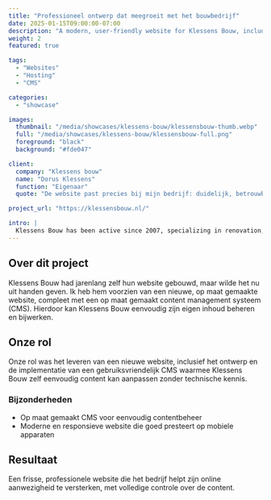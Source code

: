 ```yaml
---
title: "Professioneel ontwerp dat meegroeit met het bouwbedrijf"
date: 2025-01-15T09:00:00-07:00
description: "A modern, user-friendly website for Klessens Bouw, including a custom CMS."
weight: 2
featured: true

tags:
  - "Websites"
  - "Hosting"
  - "CMS"

categories:
  - "showcase"

images:
  thumbnail: "/media/showcases/klessens-bouw/klessensbouw-thumb.webp"
  full: "/media/showcases/klessens-bouw/klessensbouw-full.png"
  foreground: "black"
  background: "#fde047"

client:
  company: "Klessens bouw"
  name: "Dorus Klessens"
  function: "Eigenaar"
  quote: "De website past precies bij mijn bedrijf: duidelijk, betrouwbaar en professioneel. Heel blij met de samenwerking en het eindresultaat!"

project_url: "https://klessensbouw.nl/"

intro: |
  Klessens Bouw has been active since 2007, specializing in renovation, construction, plastering, and general work for both individuals and businesses. From demolition to finishing touches – always with attention to detail and the client's wishes.
---
```


## Over dit project

Klessens Bouw had jarenlang zelf hun website gebouwd, maar wilde het nu uit handen geven. Ik heb hem voorzien van een nieuwe, op maat gemaakte website, compleet met een op maat gemaakt content management systeem (CMS). Hierdoor kan Klessens Bouw eenvoudig zijn eigen inhoud beheren en bijwerken.

## Onze rol

Onze rol was het leveren van een nieuwe website, inclusief het ontwerp en de implementatie van een gebruiksvriendelijk CMS waarmee Klessens Bouw zelf eenvoudig content kan aanpassen zonder technische kennis.

### Bijzonderheden

  * Op maat gemaakt CMS voor eenvoudig contentbeheer
  * Moderne en responsieve website die goed presteert op mobiele apparaten

## Resultaat

Een frisse, professionele website die het bedrijf helpt zijn online aanwezigheid te versterken, met volledige controle over de content.